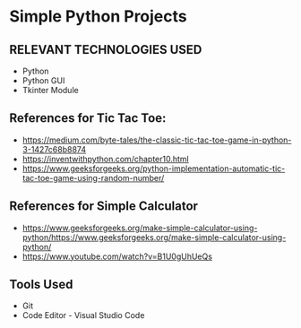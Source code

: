 # **Simple Python Projects**

## RELEVANT TECHNOLOGIES USED
* Python
* Python GUI
* Tkinter Module

## References for Tic Tac Toe:
- https://medium.com/byte-tales/the-classic-tic-tac-toe-game-in-python-3-1427c68b8874
- https://inventwithpython.com/chapter10.html
- https://www.geeksforgeeks.org/python-implementation-automatic-tic-tac-toe-game-using-random-number/

## References for Simple Calculator
- https://www.geeksforgeeks.org/make-simple-calculator-using-python/https://www.geeksforgeeks.org/make-simple-calculator-using-python/
- https://www.youtube.com/watch?v=B1U0gUhUeQs


## Tools Used
-  Git
-  Code Editor - Visual Studio Code
